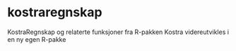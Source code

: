 # kostraregnskap
KostraRegnskap og relaterte funksjoner fra R-pakken Kostra videreutvikles i en ny egen R-pakke
